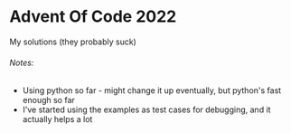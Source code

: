 ﻿# Advent Of Code 2022

My solutions (they probably suck)

###### Notes:
- Using python so far - might change it up eventually, but python's fast enough so far
- I've started using the examples as test cases for debugging, and it actually helps a lot